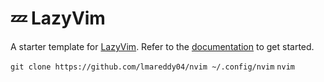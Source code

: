 # 💤 LazyVim

A starter template for [LazyVim](https://github.com/LazyVim/LazyVim).
Refer to the [documentation](https://lazyvim.github.io/installation) to get started.

`
git clone https://github.com/lmareddy04/nvim ~/.config/nvim
`
`
nvim
`
